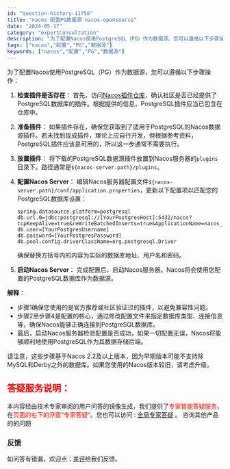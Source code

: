 ```yaml
---
id: "question-history-11756"
title: "nacos 配置PG数据源 nacos-opensource"
date: "2024-05-17"
category: "expertConsultation"
description: "为了配置Nacos使用PostgreSQL（PG）作为数据源，您可以遵循以下步骤操作：1. **检查插件是否存在**：   首先，访问[Nacos插件仓库](https://github.com/nacos-group/nacos-plugin)，确认社区是否已经提供了PostgreSQL数据库的插"
tags: ["nacos","配置","PG","数据源"]
keywords: ["nacos","配置","PG","数据源"]
---
```


为了配置Nacos使用PostgreSQL（PG）作为数据源，您可以遵循以下步骤操作：

1. **检查插件是否存在**：
   首先，访问[Nacos插件仓库](https://github.com/nacos-group/nacos-plugin)，确认社区是否已经提供了PostgreSQL数据库的插件。根据提供的信息，PostgreSQL插件应当已包含在仓库中。

2. **准备插件**：
   如果插件存在，确保您获取到了适用于PostgreSQL的Nacos数据源插件。若未找到现成插件，理论上应自行开发，但根据参考资料，PostgreSQL插件应该是可用的，所以这一步通常不需要执行。

3. **放置插件**：
   将下载的PostgreSQL数据源插件放置到Nacos服务器的`plugins`目录下。路径通常是`${nacos-server.path}/plugins`。

4. **配置Nacos Server**：
   编辑Nacos服务器配置文件`${nacos-server.path}/conf/application.properties`，更新以下配置项以匹配您的PostgreSQL数据库设置：
   ```
   spring.datasource.platform=postgresql
   db.url.0=jdbc:postgresql://[YourPostgresHost]:5432/nacos?tcpKeepAlive=true&reWriteBatchedInserts=true&ApplicationName=nacos_java
   db.user=[YourPostgresUsername]
   db.password=[YourPostgresPassword]
   db.pool.config.driverClassName=org.postgresql.Driver
   ```
   确保替换方括号内的内容为实际的数据库地址、用户名和密码。

5. **启动Nacos Server**：
   完成配置后，启动Nacos服务器。Nacos将会使用您配置的PostgreSQL数据库作为数据源。

**解释**：
- 步骤1确保您使用的是官方推荐或社区验证过的插件，以避免兼容性问题。
- 步骤2至步骤4是配置的核心，通过修改配置文件来指定数据库类型、连接信息等，确保Nacos能够正确连接到PostgreSQL数据库。
- 最后，启动Nacos服务器检验配置是否成功，如果一切配置无误，Nacos将能够顺利地使用PostgreSQL作为其数据存储后端。

请注意，这些步骤基于Nacos 2.2及以上版本，因为早期版本可能不支持除MySQL和Derby之外的数据库。如果您使用的Nacos版本较旧，请考虑升级。
## <font color="#FF0000">答疑服务说明：</font> 

本内容经由技术专家审阅的用户问答的镜像生成，我们提供了<font color="#FF0000">专家智能答疑服务</font>，在<font color="#FF0000">页面的右下的浮窗”专家答疑“</font>。您也可以访问 : [全局专家答疑](https://opensource.alibaba.com/chatBot) 。 咨询其他产品的的问题

### 反馈
如问答有错漏，欢迎点：[差评](https://ai.nacos.io/user/feedbackByEnhancerGradePOJOID?enhancerGradePOJOId=13783)给我们反馈。
